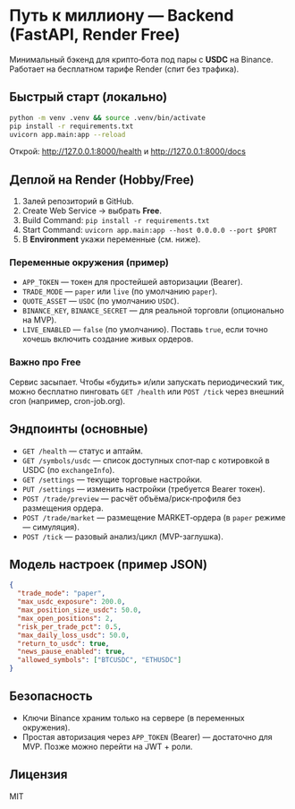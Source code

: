 # Путь к миллиону — Backend (FastAPI, Render Free)

Минимальный бэкенд для крипто‑бота под пары с **USDC** на Binance.
Работает на бесплатном тарифе Render (спит без трафика).

## Быстрый старт (локально)
```bash
python -m venv .venv && source .venv/bin/activate
pip install -r requirements.txt
uvicorn app.main:app --reload
```

Открой: http://127.0.0.1:8000/health и http://127.0.0.1:8000/docs

## Деплой на Render (Hobby/Free)
1. Залей репозиторий в GitHub.
2. Create Web Service → выбрать **Free**.
3. Build Command: `pip install -r requirements.txt`
4. Start Command: `uvicorn app.main:app --host 0.0.0.0 --port $PORT`
5. В **Environment** укажи переменные (см. ниже).

### Переменные окружения (пример)
- `APP_TOKEN` — токен для простейшей авторизации (Bearer).
- `TRADE_MODE` — `paper` или `live` (по умолчанию `paper`).
- `QUOTE_ASSET` — `USDC` (по умолчанию `USDC`).
- `BINANCE_KEY`, `BINANCE_SECRET` — для реальной торговли (опционально на MVP).
- `LIVE_ENABLED` — `false` (по умолчанию). Поставь `true`, если точно хочешь включить создание живых ордеров.

### Важно про Free
Сервис засыпает. Чтобы «будить» и/или запускать периодический тик, можно бесплатно пинговать
`GET /health` или `POST /tick` через внешний cron (например, cron-job.org).

## Эндпоинты (основные)
- `GET /health` — статус и аптайм.
- `GET /symbols/usdc` — список доступных спот‑пар с котировкой в USDC (по `exchangeInfo`).
- `GET /settings` — текущие торговые настройки.
- `PUT /settings` — изменить настройки (требуется Bearer токен).
- `POST /trade/preview` — расчёт объёма/риск‑профиля без размещения ордера.
- `POST /trade/market` — размещение MARKET‑ордера (в `paper` режиме — симуляция).
- `POST /tick` — разовый анализ/цикл (MVP-заглушка).

## Модель настроек (пример JSON)
```json
{
  "trade_mode": "paper",
  "max_usdc_exposure": 200.0,
  "max_position_size_usdc": 50.0,
  "max_open_positions": 2,
  "risk_per_trade_pct": 0.5,
  "max_daily_loss_usdc": 50.0,
  "return_to_usdc": true,
  "news_pause_enabled": true,
  "allowed_symbols": ["BTCUSDC", "ETHUSDC"]
}
```

## Безопасность
- Ключи Binance храним только на сервере (в переменных окружения).
- Простая авторизация через `APP_TOKEN` (Bearer) — достаточно для MVP. Позже можно перейти на JWT + роли.

## Лицензия
MIT
